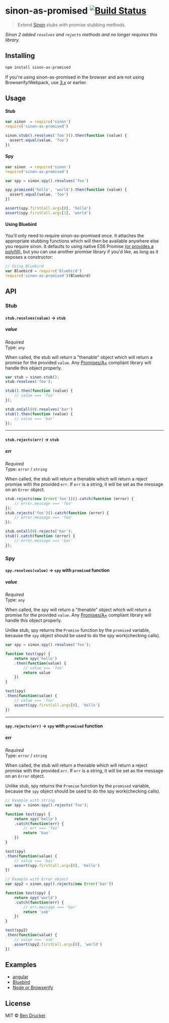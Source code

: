 sinon-as-promised [![Build Status](https://travis-ci.org/bendrucker/sinon-as-promised.svg?branch=master)](https://travis-ci.org/bendrucker/sinon-as-promised)
=================

> Extend [Sinon](https://github.com/cjohansen/sinon.js) stubs with promise stubbing methods.

*Sinon 2 added `resolves` and `rejects` methods and no longer requires this library.*

## Installing
```sh
npm install sinon-as-promised
```

If you're using sinon-as-promised in the browser and are not using Browserify/Webpack, use [3.x](https://github.com/bendrucker/sinon-as-promised/tree/v3.0.1) or earlier.

## Usage

#### Stub

```js
var sinon  = require('sinon')
require('sinon-as-promised')

sinon.stub().resolves('foo')().then(function (value) {
  assert.equal(value, 'foo')
})
```

#### Spy

```js
var sinon  = require('sinon')
require('sinon-as-promised')

var spy = sinon.spy().resolves('foo')

spy.promised('hello', 'world').then(function (value) {
  assert.equal(value, 'foo')
})

assert(spy.firstCall.args[0], 'hello')
assert(spy.firstCall.args[1], 'world')
```

#### Using Bluebird

You'll only need to require sinon-as-promised once. It attaches the appropriate stubbing functions which will then be available anywhere else you require sinon. It defaults to using native ES6 Promise [(or provides a polyfill)](https://github.com/getify/native-promise-only), but you can use another promise library if you'd like, as long as it exposes a constructor:

```js
// Using Bluebird
var Bluebird = require('bluebird')
require('sinon-as-promised')(Bluebird)
```

## API

### Stub

#### `stub.resolves(value)` -> `stub`


##### value

*Required*  
Type: `any`

When called, the stub will return a "thenable" object which will return a promise for the provided `value`. Any [Promises/A+](https://promisesaplus.com/) compliant library will handle this object properly.

```js
var stub = sinon.stub();
stub.resolves('foo');

stub().then(function (value) {
    // value === 'foo'
});

stub.onCall(0).resolves('bar')
stub().then(function (value) {
    // value === 'bar'
});
```
---

#### `stub.rejects(err)` -> `stub`

##### err

*Required*  
Type: `error` / `string`

When called, the stub will return a thenable which will return a reject promise with the provided `err`. If `err` is a string, it will be set as the message on an `Error` object.

```js
stub.rejects(new Error('foo'))().catch(function (error) {
    // error.message === 'foo'
});
stub.rejects('foo')().catch(function (error) {
    // error.message === 'foo'
});

stub.onCall(0).rejects('bar');
stub().catch(function (error) {
    // error.message === 'bar'
});
```

### Spy

#### `spy.resolves(value)` -> `spy` with `promised` function


##### value

*Required*  
Type: `any`

When called, the spy will return a "thenable" object which will return a promise for the provided `value`. Any [Promises/A+](https://promisesaplus.com/) compliant library will handle this object properly.

Unlike stub, spy returns the `Promise` function by the `promised` variable, because the `spy` object should be used to do the spy work(checking calls).   

```js
var spy = sinon.spy().resolves('foo');

function test(spy) {
    return spy('hello')
    .then(function(value) {
        // value === 'foo'
        return value    
    })
}

test(spy)
.then(function(value) {
    // value === 'foo'
    assert(spy.firstCall.args[0], 'hello')
})
```
---

#### `spy.rejects(err)` -> `spy` with `promised` function

##### err

*Required*  
Type: `error` / `string`

When called, the stub will return a thenable which will return a reject promise with the provided `err`. If `err` is a string, it will be set as the message on an `Error` object.

Unlike stub, spy returns the `Promise` function by the `promised` variable, because the `spy` object should be used to do the spy work(checking calls).

```js
// Example with string
var spy = sinon.spy().rejects('foo');

function test(spy) {
    return spy('hello')
    .catch(function(err) {
        // err === 'foo'
        return 'baz'    
    })
}

test(spy)
.then(function(value) {
    // value === 'baz'
    assert(spy.firstCall.args[0], 'hello')
})

// Example with Error object
var spy2 = sinon.spy().rejects(new Error('bar'))

function test(spy) {
    return spy('world')
    .catch(function(err) {
        // err.message === 'bar'
        return 'xab'    
    })
}

test(spy2)
.then(function(value) {
    // value === 'xab'
    assert(spy2.firstCall.args[0], 'world')
})
```

## Examples

* [angular](https://github.com/bendrucker/sinon-as-promised/tree/master/examples/angular)
* [Bluebird](https://github.com/bendrucker/sinon-as-promised/tree/master/examples/bluebird)
* [Node or Browserify](https://github.com/bendrucker/sinon-as-promised/tree/master/examples/node-browserify)

## License

MIT © [Ben Drucker](http://bendrucker.me)

